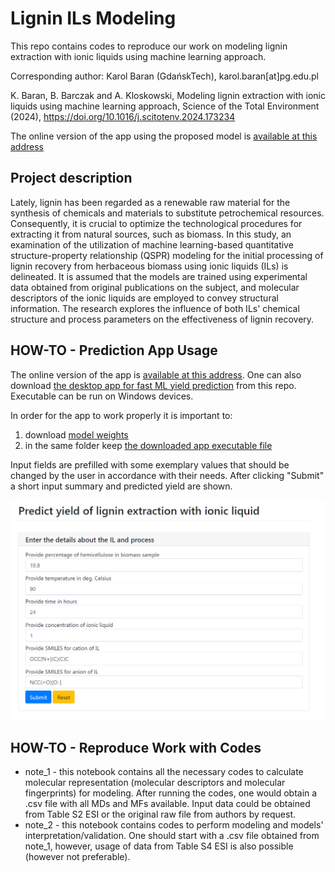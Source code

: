 # Lignin ILs Modeling
 
This repo contains codes to reproduce our work on modeling lignin extraction with ionic liquids using machine learning approach.

Corresponding author: Karol Baran (GdańskTech), karol.baran[at]pg.edu.pl

K. Baran, B. Barczak and A. Kloskowski, Modeling lignin extraction with ionic liquids using machine learning approach, Science of the Total Environment (2024), https://doi.org/10.1016/j.scitotenv.2024.173234

The online version of the app using the proposed model is [available at this address](https://labilspg.pythonanywhere.com/)

## Project description
Lately, lignin has been regarded as a renewable raw material for the synthesis of chemicals and materials to substitute petrochemical resources. Consequently, it is crucial to optimize the technological procedures for extracting it from natural sources, such as biomass. In this study, an examination of the utilization of machine learning-based quantitative structure-property relationship (QSPR) modeling for the initial processing of lignin recovery from herbaceous biomass using ionic liquids (ILs) is delineated. It is assumed that the models are trained using experimental data obtained from original publications on the subject, and molecular descriptors of the ionic liquids are employed to convey structural information. The research explores the influence of both ILs' chemical structure and process parameters on the effectiveness of lignin recovery. 

## HOW-TO - Prediction App Usage
The online version of the app is [available at this address](https://labilspg.pythonanywhere.com/). One can also download [the desktop app for fast ML yield prediction](https://github.com/kbarn411/Lignin-ILs-Modeling/releases/tag/v1.0) from this repo. Executable can be run on Windows devices.

In order for the app to work properly it is important to:
1. download [model weights](https://github.com/kbarn411/Lignin-ILs-Modeling/blob/main/app/xgb_model.joblib)
1. in the same folder keep [the downloaded app executable file](https://github.com/kbarn411/Lignin-ILs-Modeling/releases/tag/v1.0)

Input fields are prefilled with some exemplary values that should be changed by the user in accordance with their needs. After clicking "Submit" a short input summary and predicted yield are shown. 

![app1](img/imgapp1.png)

## HOW-TO - Reproduce Work with Codes
- note_1 - this notebook contains all the necessary codes to calculate molecular representation (molecular descriptors and molecular fingerprints) for modeling. After running the codes, one would obtain a .csv file with all MDs and MFs available. Input data could be obtained from Table S2 ESI or the original raw file from authors by request.
- note_2 - this notebook contains codes to perform modeling and models' interpretation/validation. One should start with a .csv file obtained from note_1, however, usage of data from Table S4 ESI is also possible (however not preferable).
